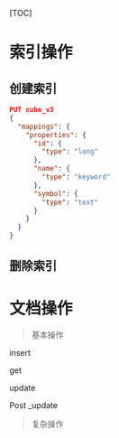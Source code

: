 [TOC]

# 索引操作



## 创建索引

```json
PUT cube_v3
{
  "mappings": {
    "properties": {
      "id": {
        "type": "long"
      },
      "name": {
        "type": "keyword"
      },
      "symbol": {
        "type": "text"
      }
    }
  }
}
```



## 删除索引





# 文档操作

> 基本操作

insert



get



update



Post  _update



> 复杂操作